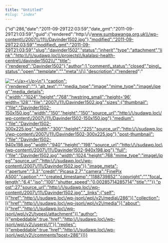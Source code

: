 ```yaml
---
title: "Untitled"
#slug: "index"
---
```


{"id":286,"date":"2011-09-29T22:03:59","date\_gmt":"2011-09-29T21:03:59","guid":{"rendered":"http:\\/\\/www.sumbawanga.org.uk\\/wp-content\\/2007\\/11\\/Davinder1502.jpg"},"modified":"2011-09-29T22:03:59","modified\_gmt":"2011-09-29T21:03:59","slug":"davinder1502","status":"inherit","type":"attachment","link":"http:\\/\\/sudawp.loc\\/projects\\/kalalasi-health-centre\\/davinder1502\\/","title":{"rendered":"Davinder1502"},"author":1,"comment\_status":"closed","ping\_status":"open","template":"","meta":\[\],"description":{"rendered":"

[![\"\"](\"http:\/\/sudawp.loc\/wp-content\/2007\/11\/Davinder1502-300x225.jpg\")<\\/a><\\/p>\\n"},"caption":{"rendered":""},"alt\_text":"","media\_type":"image","mime\_type":"image\\/jpeg","media\_details":{"width":"1024","height":"768","hwstring\_small":"height='96' width='128'","file":"2007\\/11\\/Davinder1502.jpg","sizes":{"thumbnail":{"file":"Davinder1502-150x150.jpg","width":"150","height":"150","source\_url":"http:\\/\\/sudawp.loc\\/wp-content\\/2007\\/11\\/Davinder1502-150x150.jpg"},"medium":{"file":"Davinder1502-300x225.jpg","width":"300","height":"225","source\_url":"http:\\/\\/sudawp.loc\\/wp-content\\/2007\\/11\\/Davinder1502-300x225.jpg"},"post-thumbnail":{"file":"Davinder1502-940x198.jpg","width":"940","height":"198","source\_url":"http:\\/\\/sudawp.loc\\/wp-content\\/2007\\/11\\/Davinder1502-940x198.jpg"},"full":{"file":"Davinder1502.jpg","width":1024,"height":768,"mime\_type":"image\\/jpeg","source\_url":"http:\\/\\/sudawp.loc\\/wp-content\\/2007\\/11\\/Davinder1502.jpg"}},"image\_meta":{"aperture":"3.3","credit":"Picasa 2.7","camera":"FinePix A500","caption":"","created\_timestamp":"1188739852","copyright":"","focal\_length":"6.4","iso":"100","shutter\_speed":"0.00285714285714","title":""}},"post":27,"source\_url":"http:\\/\\/sudawp.loc\\/wp-content\\/2007\\/11\\/Davinder1502.jpg","\_links":{"self":\[{"href":"http:\\/\\/sudawp.loc\\/wp-json\\/wp\\/v2\\/media\\/286"}\],"collection":\[{"href":"http:\\/\\/sudawp.loc\\/wp-json\\/wp\\/v2\\/media"}\],"about":\[{"href":"http:\\/\\/sudawp.loc\\/wp-json\\/wp\\/v2\\/types\\/attachment"}\],"author":\[{"embeddable":true,"href":"http:\\/\\/sudawp.loc\\/wp-json\\/wp\\/v2\\/users\\/1"}\],"replies":\[{"embeddable":true,"href":"http:\\/\\/sudawp.loc\\/wp-json\\/wp\\/v2\\/comments?post=286"}\]}}](http:\/\/sudawp.loc\/wp-content\/2007\/11\/Davinder1502.jpg)